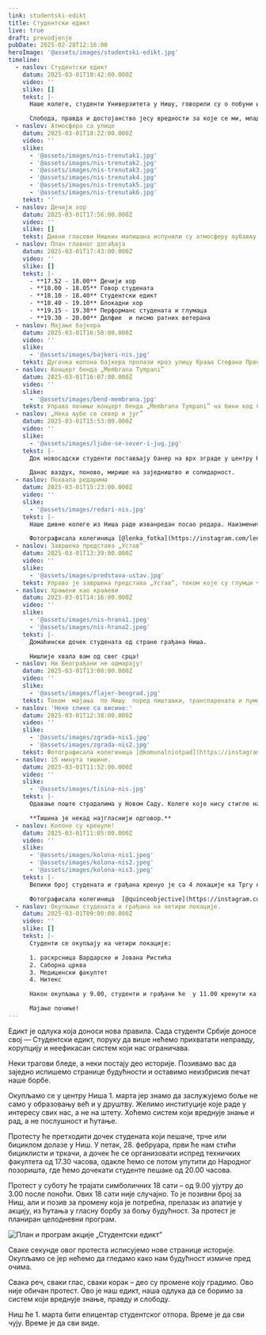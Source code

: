 ```yaml
---
link: studentski-edikt
title: Студентски едикт
live: true
draft: prevodjenje
pubDate: 2025-02-28T12:16:00
heroImage: '@assets/images/studentski-edikt.jpg'
timeline:
  - naslov: Студентски едикт
    datum: 2025-03-01T18:42:00.000Z
    video: ''
    slike: []
    tekst: |-
      Наше колеге, студенти Универзитета у Нишу, говорили су о побуни и приступу истој, која представља још један вид борбе и води ка испуњењу наших захтева, који би омогућили боље функционисање система. 

      Слобода, правда и достојанство јесу вредности за које се ми, млади, боримо, и оне су нешто на шта не смемо никада да заборавимо. Очување тих вредности јесте оно што је бит демократског, здравог и слободног друштва.
  - naslov: Атмосфера са улице
    datum: 2025-03-01T18:22:00.000Z
    video: ''
    slike:
      - '@assets/images/nis-trenutak1.jpg'
      - '@assets/images/nis-trenutak2.jpg'
      - '@assets/images/nis-trenutak3.jpg'
      - '@assets/images/nis-trenutak4.jpg'
      - '@assets/images/nis-trenutak5.jpg'
      - '@assets/images/nis-trenutak6.jpg'
    tekst: ''
  - naslov: Дечији хор
    datum: 2025-03-01T17:56:00.000Z
    video: ''
    slike: []
    tekst: Дивни гласови Нишких малишана испунили су атмосферу љубављу и радошћу, која је била осетна чак и онима који нису били присутни.
  - naslov: План главног догађаја
    datum: 2025-03-01T17:43:00.000Z
    video: ''
    slike: []
    tekst: |-
      - **17.52 - 18.00** Дечији хор
      - **18.00 - 18.05** Говор студената
      - **18.10 - 18.40** Студентски едикт
      - **18.40 - 19.10** Блокадни хор
      - **19.15 - 19.30** Перформанс студената и глумаца
      - **19.30 - 20.00** Делфие  и писмо ратних ветерана
  - naslov: Мајање бајкера
    datum: 2025-03-01T16:50:00.000Z
    video: ''
    slike:
      - '@assets/images/bajkeri-nis.jpg'
    tekst: Дугачка колона бајкера пролази кроз улицу Краља Стефана Првовенчаног. Мотори пумпају јако!
  - naslov: Концерт бенда „Membrana Tympani”
    datum: 2025-03-01T16:07:00.000Z
    video: ''
    slike:
      - '@assets/images/bend-membrana.jpg'
    tekst: Управо почиње концерт бенда „Membrana Tympani” на бини код Споменика ослободиоцима Ниша.
  - naslov: „Нека љубе се север и југ”
    datum: 2025-03-01T15:53:00.000Z
    video: ''
    slike:
      - '@assets/images/ljube-se-sever-i-jug.jpg'
    tekst: |-
      Док новосадски студенти постављају банер на врх зграде у центру Ниша са улице, десетак метара испод транспарената, чују се грађани како говоре: „Ево их наши Новосађани!". 

      Данас ваздух, поново, мирише на заједништво и солидарност.
  - naslov: Похвала редарима
    datum: 2025-03-01T15:23:00.000Z
    video: ''
    slike:
      - '@assets/images/redari-nis.jpg'
    tekst: |-
      Наше дивне колеге из Ниша раде изванредан посао редара. Наизменично пуштајући колоне људи у два смера ка Нишкој тврђави, они осигуравају безбедност свих оних који желе да пређу на другу страну моста, а својим осмесима и енергијом, чине да онима који стрпљиво чекају свој ред, време лакше прође.

      Фотографисала колегиница [@lenka_fotka](https://instagram.com/lenka_fotka).
  - naslov: Завршена представа „Устав“
    datum: 2025-03-01T13:39:00.000Z
    video: ''
    slike:
      - '@assets/images/predstava-ustav.jpg'
    tekst: Управо је завршена представа „Устав“, током које су глумци читали истоимени документ, самим тим смо имали прилике да се присетимо у каквој земљи желимо да живимо, као и свих законских оквира којих смо као држава у претходном периоду излазили. Поред тога што смо се присетили колико је битно имати (У)став по други пут од почетка студентских блокада, присетили смо се и свих догађаја који су погодили наше друштво и самим тим довели до студентских блокада и грађанских протеста.
  - naslov: Храњени као краљеви
    datum: 2025-03-01T14:16:00.000Z
    video: ''
    slike:
      - '@assets/images/nis-hrana1.jpeg'
      - '@assets/images/nis-hrana2.jpeg'
    tekst: |-
      Домаћински дочек студената од стране грађана Ниша.

      Нишлије хвала вам од свег срца!
  - naslov: Ни Београђани не одмарају!
    datum: 2025-03-01T13:08:00.000Z
    video: ''
    slike:
      - '@assets/images/flajer-beograd.jpg'
    tekst: Током  мајања  по Нишу  поред пиштаљки, транспарената и пумпи, у рукама се налазе и позивнице за протест у Београду 15. марта, које деле београдски студенти.
  - naslov: 'Неке слике са висине:'
    datum: 2025-03-01T12:38:00.000Z
    video: ''
    slike:
      - '@assets/images/zgrada-nis1.jpg'
      - '@assets/images/zgrada-nis2.jpg'
    tekst: Фотографисала колегиница [@komunalniotpad](https://instagram.com/komunalniotpad).
  - naslov: 15 минута тишине.
    datum: 2025-03-01T11:52:00.000Z
    video: ''
    slike:
      - '@assets/images/tisina-nis.jpg'
    tekst: |-
      Одавање поште страдалима у Новом Саду. Колеге које нису стигле на Трг краља Милана су одржале помен на путу од полазних тачака.

      **Тишина је некад најгласнији одговор.**
  - naslov: Колоне су кренуле!
    datum: 2025-03-01T11:05:00.000Z
    video: ''
    slike:
      - '@assets/images/kolona-nis1.jpeg'
      - '@assets/images/kolona-nis2.jpeg'
      - '@assets/images/kolona-nis3.jpeg'
    tekst: |-
      Велики број студената и грађана кренуо је са 4 локације ка Тргу краља Милана, где их жељно ишчекују грађани и грађанке Ниша!

      Фотографисала колегиница  [@quinceobjective](https://instagram.com/quinceobjective)
  - naslov: Окупљање студената и грађана на четири локације.
    datum: 2025-03-01T09:00:00.000Z
    video: ''
    slike: []
    tekst: |-
      Студенти се окупљају на четири локације: 

      1. раскрсница Вардарске и Јована Ристића
      2. Саборна црква
      3. Медицински факултет 
      4. Нитекс

      Након окупљања у 9.00, студенти и грађани ће  у 11.00 кренути ка Тргу краља Милана, где ће у 11.52 одати пошту настрадалима услед пада надстрешнице у Новом Саду.

      Мајање почиње!
---
```

Едикт је одлука која доноси нова правила. Сада студенти Србије доносе свој — Студентски едикт, поруку да више нећемо прихватати неправду, корупцију и неефикасан систем који нас ограничава.

Неки трагови бледе, а неки постају део историје. Позивамо вас да заједно испишемо странице будућности и оставимо неизбрисив печат наше борбе.
 
Окупљамо се у центру Ниша 1. марта јер знамо да заслужујемо боље не само у образовању већ и у друштву. Желимо институције које раде у интересу свих нас, а не на штету. Хоћемо систем који вреднује знање и рад, а не послушност и ћутање.
 
Протесту ће претходити дочек студената који пешаче, трче или бициклом долазе у Ниш. У петак, 28. фебруара, први ће нам стићи бициклисти и тркачи, а дочек ће се организовати испред техничких факултета од 17.30 часова, одакле ћемо се потом упутити до Народног позоришта, где ћемо дочекати студенте пешаке од 20.00 часова.
 
Протест у суботу ће трајати симболичних 18 сати – од 9.00 ујутру до 3.00 после поноћи. Ових 18 сати није случајно. То је позивни број за Ниш, али и позив за промену која је потребна, прелазак из апатије у акцију, из ћутања у гласну борбу за бољу будућност. За протест је планиран целодневни програм.
 
![План и програм акције „Студентски едикт”](@assets/images/edikt-raspored.jpg)

Сваке секунде овог протеста исписујемо нове странице историје. Окупљамо се јер нећемо да гледамо како нам будућност измиче пред очима.
 
Свака реч, сваки глас, сваки корак – део су промене коју градимо. Ово није обичан протест. Ово је наш едикт, наша одлука да се боримо за систем који вреднује знање, правду и слободу.
 
Ниш ће 1. марта бити епицентар студентског отпора. Време је да сви чују. Време је да сви виде.
